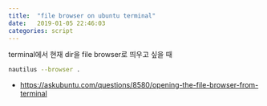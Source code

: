 ```yaml
---
title:  "file browser on ubuntu terminal"
date:   2019-01-05 22:46:03
categories: script
---
```


terminal에서 현재 dir을 file browser로 띄우고 싶을 때

``` sh
nautilus --browser .
```

* https://askubuntu.com/questions/8580/opening-the-file-browser-from-terminal
